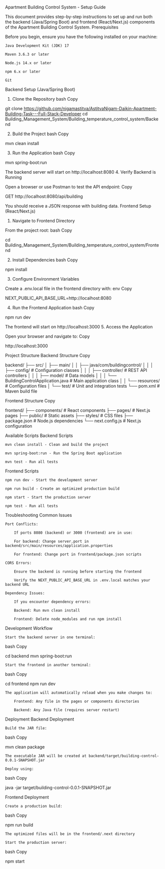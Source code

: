 Apartment Building Control System - Setup Guide

This document provides step-by-step instructions to set up and run both the backend (Java/Spring Boot) and frontend (React/Next.js) components of the Apartment Building Control System.
Prerequisites

Before you begin, ensure you have the following installed on your machine:

    Java Development Kit (JDK) 17

    Maven 3.6.3 or later

    Node.js 14.x or later

    npm 6.x or later

    Git

Backend Setup (Java/Spring Boot)
1. Clone the Repository
bash
Copy

git clone https://github.com/nigamastitva/AstitvaNigam-Daikin-Apartment-Building-Task---Full-Stack-Developer
cd Building_Management_System/Building_temperature_control_system/Backend

2. Build the Project
bash
Copy

mvn clean install

3. Run the Application
bash
Copy

mvn spring-boot:run

The backend server will start on http://localhost:8080
4. Verify Backend is Running

Open a browser or use Postman to test the API endpoint:
Copy

GET http://localhost:8080/api/building

You should receive a JSON response with building data.
Frontend Setup (React/Next.js)
1. Navigate to Frontend Directory

From the project root:
bash
Copy

cd Building_Management_System/Building_temperature_control_system/Frontend

2. Install Dependencies
bash
Copy

npm install

3. Configure Environment Variables

Create a .env.local file in the frontend directory with:
env
Copy

NEXT_PUBLIC_API_BASE_URL=http://localhost:8080

4. Run the Frontend Application
bash
Copy

npm run dev

The frontend will start on http://localhost:3000
5. Access the Application

Open your browser and navigate to:
Copy

http://localhost:3000

Project Structure
Backend Structure
Copy

backend/
├── src/
│   ├── main/
│   │   ├── java/com/buildingcontrol/
│   │   │   ├── config/          # Configuration classes
│   │   │   ├── controller/      # REST API controllers
│   │   │   ├── model/           # Data models
│   │   │   └── BuildingControlApplication.java  # Main application class
│   │   └── resources/           # Configuration files
│   └── test/                    # Unit and integration tests
└── pom.xml                      # Maven build file

Frontend Structure
Copy

frontend/
├── components/                  # React components
├── pages/                       # Next.js pages
├── public/                      # Static assets
├── styles/                      # CSS files
├── package.json                 # Node.js dependencies
└── next.config.js               # Next.js configuration

Available Scripts
Backend Scripts

    mvn clean install - Clean and build the project

    mvn spring-boot:run - Run the Spring Boot application

    mvn test - Run all tests

Frontend Scripts

    npm run dev - Start the development server

    npm run build - Create an optimized production build

    npm start - Start the production server

    npm test - Run all tests

Troubleshooting
Common Issues

    Port Conflicts:

        If ports 8080 (backend) or 3000 (frontend) are in use:

        For backend: Change server.port in backend/src/main/resources/application.properties

        For frontend: Change port in frontend/package.json scripts

    CORS Errors:

        Ensure the backend is running before starting the frontend

        Verify the NEXT_PUBLIC_API_BASE_URL in .env.local matches your backend URL

    Dependency Issues:

        If you encounter dependency errors:

        Backend: Run mvn clean install

        Frontend: Delete node_modules and run npm install

Development Workflow

    Start the backend server in one terminal:

bash
Copy

cd backend
mvn spring-boot:run

    Start the frontend in another terminal:

bash
Copy

cd frontend
npm run dev

    The application will automatically reload when you make changes to:

        Frontend: Any file in the pages or components directories

        Backend: Any Java file (requires server restart)

Deployment
Backend Deployment

    Build the JAR file:

bash
Copy

mvn clean package

    The executable JAR will be created at backend/target/building-control-0.0.1-SNAPSHOT.jar

    Deploy using:

bash
Copy

java -jar target/building-control-0.0.1-SNAPSHOT.jar

Frontend Deployment

    Create a production build:

bash
Copy

npm run build

    The optimized files will be in the frontend/.next directory

    Start the production server:

bash
Copy

npm start
